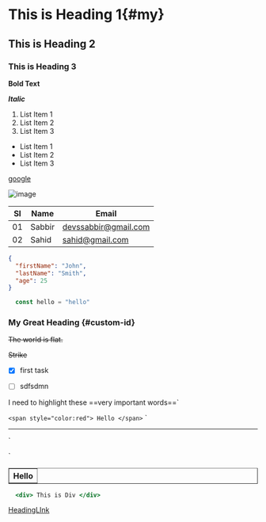 # This is Heading 1{#my}

## This is Heading 2

### This is Heading 3

**Bold Text**

***Italic***

1. List Item 1
2. List Item 2
3. List Item 3    

- List Item 1
- List Item 2
- List Item 3

[google](http://google.com)

![image](https://buffer.com/cdn-cgi/image/w=1000,fit=contain,q=90,f=auto/library/content/images/size/w1200/2023/10/free-images.jpg)



| SI | Name |  Email |
| ------ | ----- | -----|
|01 | Sabbir | devssabbir@gmail.com |
| 02 | Sahid | sahid@gmail.com |


```json
{  
  "firstName": "John",  
  "lastName": "Smith",  
  "age": 25  
}  
```

```javascript 
  const hello = "hello"
```



### My Great Heading {#custom-id}


~~The world is flat.~~

~~Strike~~


- [x] first task
- [ ] sdfsdmn


 I need to highlight these ==very important words==`




`
<span style="color:red"> Hello </span>
`
`
<hr> 

`

`
<table border="1"> 
      <tr> 
           <th> Hello </th>
      </tr>
</table>


```jsx
  <div> This is Div </div>
```


[HeadingLInk](#my)
